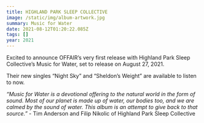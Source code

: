 ```yaml
---
title: HIGHLAND PARK SLEEP COLLECTIVE
image: /static/img/album-artwork.jpg
summary: Music for Water
date: 2021-08-12T01:20:22.085Z
tags: []
year: 2021
---
```

Excited to announce OFFAIR’s very first release with Highland Park Sleep Collective’s Music for Water, set to release on August 27, 2021.

Their new singles “Night Sky” and “Sheldon’s Weight” are available to listen to now.

*“Music for Water is a devotional offering to the natural world in the form of sound. Most of our planet is made up of water, our bodies too, and we are calmed by the sound of water. This album is an attempt to give back to that source.”* - Tim Anderson and Filip Nikolic of Highland Park Sleep Collective